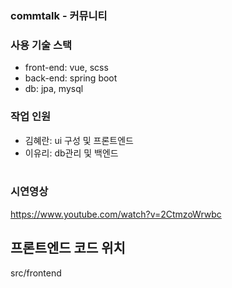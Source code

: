 ### commtalk - 커뮤니티

### 사용 기술 스택

- front-end: vue, scss
- back-end: spring boot
- db: jpa, mysql

### 작업 인원

- 김혜란: ui 구성 및 프론트엔드
- 이유리: db관리 및 백엔드 <br/><br/>


### 시연영상
https://www.youtube.com/watch?v=2CtmzoWrwbc


## 프론트엔드 코드 위치
src/frontend
